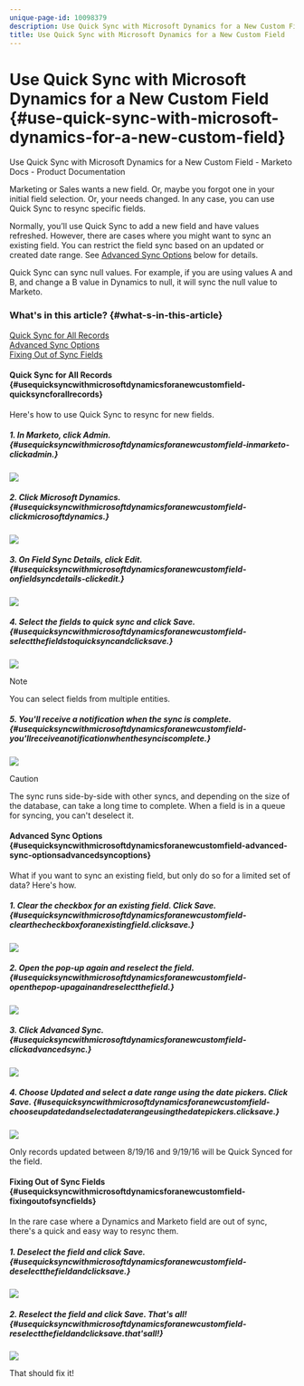 ```yaml
---
unique-page-id: 10098379
description: Use Quick Sync with Microsoft Dynamics for a New Custom Field - Marketo Docs - Product Documentation
title: Use Quick Sync with Microsoft Dynamics for a New Custom Field
---
```


# Use Quick Sync with Microsoft Dynamics for a New Custom Field {#use-quick-sync-with-microsoft-dynamics-for-a-new-custom-field}

Use Quick Sync with Microsoft Dynamics for a New Custom Field - Marketo Docs - Product Documentation

Marketing or Sales wants a new field. Or, maybe you forgot one in your initial field selection. Or, your needs changed. In any case, you can use Quick Sync to resync specific fields.

Normally, you’ll use Quick Sync to add a new field and have values refreshed. However, there are cases where you might want to sync an existing field. You can restrict the field sync based on an updated or created date range. See [Advanced Sync Options](#UseQuickSyncwithMicrosoftDynamicsforaNewCustomField-Advanced_Sync_Options) below for details.

Quick Sync can sync null values. For example, if you are using values A and B, and change a B value in Dynamics to null, it will sync the null value to Marketo.

### What's in this article? {#what-s-in-this-article}

[Quick Sync for All Records](#usequicksyncwithmicrosoftdynamicsforanewcustomfield-quicksyncforallrecords)  
[Advanced Sync Options](#usequicksyncwithmicrosoftdynamicsforanewcustomfield-advanced-sync-optionsadvancedsyncoptions)  
[Fixing Out of Sync Fields](#usequicksyncwithmicrosoftdynamicsforanewcustomfield-fixingoutofsyncfields)

#### Quick Sync for All Records {#usequicksyncwithmicrosoftdynamicsforanewcustomfield-quicksyncforallrecords}

Here's how to use Quick Sync to resync for new fields.

##### 1. In Marketo, click Admin. {#usequicksyncwithmicrosoftdynamicsforanewcustomfield-inmarketo-clickadmin.}

![](assets/image2016-8-19-11-3a14-3a5.png)

##### 2. Click Microsoft Dynamics. {#usequicksyncwithmicrosoftdynamicsforanewcustomfield-clickmicrosoftdynamics.}

![](assets/image2016-8-19-11-3a15-3a8.png)

##### 3. On Field Sync Details, click Edit. {#usequicksyncwithmicrosoftdynamicsforanewcustomfield-onfieldsyncdetails-clickedit.}

![](assets/image2016-8-19-11-3a16-3a22.png)

##### 4. Select the fields to quick sync and click Save. {#usequicksyncwithmicrosoftdynamicsforanewcustomfield-selectthefieldstoquicksyncandclicksave.}

![](assets/image2016-8-25-15-3a26-3a11.png)

>[!NOTE]
>
>You can select fields from multiple entities.

##### 5. You'll receive a notification when the sync is complete. {#usequicksyncwithmicrosoftdynamicsforanewcustomfield-you'llreceiveanotificationwhenthesynciscomplete.}

![](assets/field-sync-update-notification.png)

>[!CAUTION]
>
>The sync runs side-by-side with other syncs, and depending on the size of the database, can take a long time to complete. When a field is in a queue for syncing, you can't deselect it.

#### Advanced Sync Options {#usequicksyncwithmicrosoftdynamicsforanewcustomfield-advanced-sync-optionsadvancedsyncoptions}

What if you want to sync an existing field, but only do so for a limited set of data? Here's how.

##### 1. Clear the checkbox for an existing field. Click Save. {#usequicksyncwithmicrosoftdynamicsforanewcustomfield-clearthecheckboxforanexistingfield.clicksave.}

![](assets/image2016-8-25-16-3a16-3a32.png)

##### 2. Open the pop-up again and reselect the field. {#usequicksyncwithmicrosoftdynamicsforanewcustomfield-openthepop-upagainandreselectthefield.}

![](assets/select-field-reselect-hand.png)

##### 3. Click Advanced Sync. {#usequicksyncwithmicrosoftdynamicsforanewcustomfield-clickadvancedsync.}

![](assets/image2016-8-25-15-3a52-3a9.png)

##### 4. Choose Updated and select a date range using the date pickers. Click Save. {#usequicksyncwithmicrosoftdynamicsforanewcustomfield-chooseupdatedandselectadaterangeusingthedatepickers.clicksave.}

![](assets/image2016-8-25-16-3a0-3a3.png)

Only records updated between 8/19/16 and 9/19/16 will be Quick Synced for the field.

#### Fixing Out of Sync Fields {#usequicksyncwithmicrosoftdynamicsforanewcustomfield-fixingoutofsyncfields}

In the rare case where a Dynamics and Marketo field are out of sync, there's a quick and easy way to resync them.

##### 1. Deselect the field and click Save. {#usequicksyncwithmicrosoftdynamicsforanewcustomfield-deselectthefieldandclicksave.}

![](assets/image2016-8-25-16-3a16-3a32-1.png)

##### 2. Reselect the field and click Save. That's all! {#usequicksyncwithmicrosoftdynamicsforanewcustomfield-reselectthefieldandclicksave.that'sall!}

![](assets/image2016-8-25-16-3a20-3a45.png)

That should fix it!
